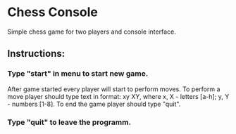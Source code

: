 # Chess Console
Simple chess game for two players and console interface.
## Instructions:
### Type "start" in menu to start new game.
After game started every player will start to perform 
moves. To perform a move player should type text in
format: xy XY, where x, X - letters [a-h]; y, Y - numbers [1-8].
To end the game player should type "quit".

### Type "quit" to leave the programm.